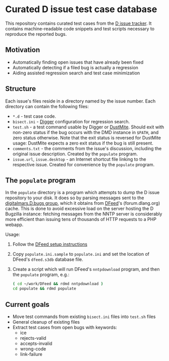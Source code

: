 Curated D issue test case database
==================================

This repository contains curated test cases from the
[D issue tracker](http://issues.dlang.org/).
It contains machine-readable code snippets and test scripts
necessary to reproduce the reported bugs.

Motivation
----------

 - Automatically finding open issues that have already been fixed
 - Automatically detecting if a filed bug is actually a regression
 - Aiding assisted regression search and test case minimization

Structure
---------

Each issue's files reside in a directory named by the issue number.
Each directory can contain the following files:

 - `*.d` - test case code.
 - `bisect.ini` - [Digger][4] configuration for regression search.
 - `test.sh` - a test command usable by Digger or [DustMite][5].
   Should exit with non-zero status if the bug occurs with the DMD
   instance in `$PATH`, and zero status otherwise.
   Note that the exit status is reversed for DustMite usage:
   DustMite expects a zero exit status if the bug is still present.
 - `comments.txt` - the comments from the issue's discussion,
   including the original issue description. Created by the
   `populate` program.
 - `issue.url`, `issue.desktop` - an Internet shortcut file linking to
   the respective issue. Created for convenience by the `populate`
   program.

The `populate` program
----------------------

In the `populate` directory is a program which attempts to dump the
D issue repository to your disk. It does so by parsing messages sent
to the [digitalmars.D.bugs group][1], which it obtains from
[DFeed][2]'s (forum.dlang.org) cache. This is done to avoid excessive
load on the server hosting the D Bugzilla instance: fetching messages
from the NNTP server is considerably more efficient than issuing
tens of thousands of HTTP requests to a PHP webapp.

Usage:

 1. Follow the [DFeed setup instructions][3]
 2. Copy `populate.ini.sample` to `populate.ini` and set the location
    of DFeed's `dfeed.s3db` database file.
 3. Create a script which will run DFeed's `nntpdownload` program,
    and then the `populate` program, e.g.:
    
    ```bash
    ( cd ~/work/DFeed && rdmd nntpdownload )
    cd populate && rdmd populate
    ```


  [1]: http://forum.dlang.org/group/digitalmars.D.bugs
  [2]: https://github.com/CyberShadow/DFeed
  [3]: https://github.com/CyberShadow/DFeed#readme
  [4]: https://github.com/CyberShadow/Digger
  [5]: https://github.com/CyberShadow/DustMite

Current goals
-------------

 - Move test commands from existing `bisect.ini` files into `test.sh`
   files
 - General cleanup of existing files
 - Extract test cases from open bugs with keywords:
    - ice
    - rejects-valid
    - accepts-invalid
    - wrong-code
    - link-failure
